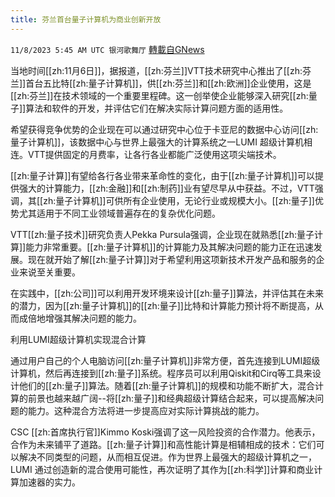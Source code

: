 ```yaml
---
title: 芬兰首台量子计算机为商业创新开放
---
```

`11/8/2023 5:45 AM UTC 银河歌舞厅` [轉載自GNews](https://gnews.org/articles/1940914)

当地时间[[zh:11月6日]]，据报道，[[zh:芬兰]]VTT技术研究中心推出了[[zh:芬兰]]首台五比特[[zh:量子计算机]]，供[[zh:芬兰]]和[[zh:欧洲]]企业使用，这是[[zh:芬兰]]在技术领域的一个重要里程碑。这一创举使企业能够深入研究[[zh:量子]]算法和软件的开发，并评估它们在解决实际计算问题方面的适用性。

希望获得竞争优势的企业现在可以通过研究中心位于卡亚尼的数据中心访问[[zh:量子计算机]]，该数据中心与世界上最强大的计算系统之一LUMI 超级计算机相连。VTT提供固定的月费率，让各行各业都能广泛使用这项尖端技术。

[[zh:量子计算]]有望给各行各业带来革命性的变化，由于[[zh:量子计算机]]可以提供强大的计算能力，[[zh:金融]]和[[zh:制药]]业有望尽早从中获益。不过，VTT强调，其[[zh:量子计算机]]可供所有企业使用，无论行业或规模大小。[[zh:量子]]优势尤其适用于不同工业领域普遍存在的复杂优化问题。

VTT[[zh:量子技术]]研究负责人Pekka Pursula强调，企业现在就熟悉[[zh:量子计算]]能力非常重要。[[zh:量子计算机]]的计算能力及其解决问题的能力正在迅速发展。现在就开始了解[[zh:量子计算]]对于希望利用这项新技术开发产品和服务的企业来说至关重要。

在实践中，[[zh:公司]]可以利用开发环境来设计[[zh:量子]]算法，并评估其在未来的潜力，因为[[zh:量子计算机]]的[[zh:量子]]比特和计算能力预计将不断提高，从而成倍地增强其解决问题的能力。

利用LUMI超级计算机实现混合计算

通过用户自己的个人电脑访问[[zh:量子计算机]]非常方便，首先连接到LUMI超级计算机，然后再连接到[[zh:量子]]系统。程序员可以利用Qiskit和Cirq等工具来设计他们的[[zh:量子]]算法。随着[[zh:量子计算机]]的规模和功能不断扩大，混合计算的前景也越来越广阔--将[[zh:量子]]和经典超级计算结合起来，可以提高解决问题的能力。这种混合方法将进一步提高应对实际计算挑战的能力。

CSC [[zh:首席执行官]]Kimmo Koski强调了这一风险投资的合作潜力。他表示，合作为未来铺平了道路。[[zh:量子计算]]和高性能计算是相辅相成的技术：它们可以解决不同类型的问题，从而相互促进。作为世界上最强大的超级计算机之一，LUMI 通过创造新的混合使用可能性，再次证明了其作为[[zh:科学]]计算和商业计算加速器的实力。

